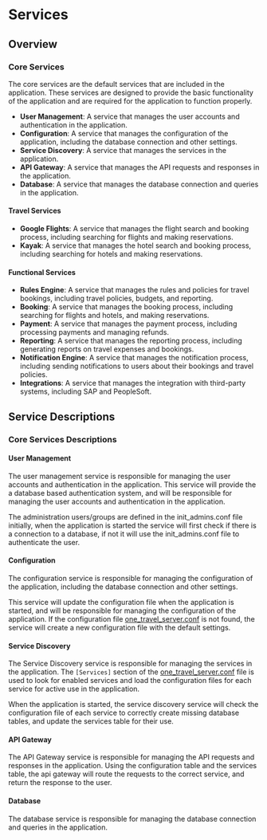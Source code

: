 # Services

## Overview

### Core Services

The core services are the default services that are included in the application. These services are designed to provide the basic functionality of the application and are required for the application to function properly.

- **User Management**: A service that manages the user accounts and authentication in the application.
- **Configuration**: A service that manages the configuration of the application, including the database connection and other settings.
- **Service Discovery**: A service that manages the services in the application.
- **API Gateway**: A service that manages the API requests and responses in the application.
- **Database**: A service that manages the database connection and queries in the application.

#### Travel Services

- **Google Flights**: A service that manages the flight search and booking process, including searching for flights and making reservations.
- **Kayak**: A service that manages the hotel search and booking process, including searching for hotels and making reservations.

#### Functional Services

- **Rules Engine**: A service that manages the rules and policies for travel bookings, including travel policies, budgets, and reporting.
- **Booking**: A service that manages the booking process, including searching for flights and hotels, and making reservations.
- **Payment**: A service that manages the payment process, including processing payments and managing refunds.
- **Reporting**: A service that manages the reporting process, including generating reports on travel expenses and bookings.
- **Notification Engine**: A service that manages the notification process, including sending notifications to users about their bookings and travel policies.
- **Integrations**: A service that manages the integration with third-party systems, including SAP and PeopleSoft.

## Service Descriptions

### Core Services Descriptions

#### User Management

The user management service is responsible for managing the user accounts and authentication in the application.
This service will provide the a database based authentication system, and will be responsible for managing the user accounts and authentication in the application.

The administration users/groups are defined in the init_admins.conf file initially, when the application is started the service will first check if there is a connection to a database, if not it will use the init_admins.conf file to authenticate the user.

#### Configuration

The configuration service is responsible for managing the configuration of the application, including the database connection and other settings.

This service will update the configuration file when the application is started, and will be responsible for managing the configuration of the application.
If the configuration file [one_travel_server.conf](Configurations.md/#server-configuration) is not found, the service will create a new configuration file with the default settings.

#### Service Discovery

The Service Discovery service is responsible for managing the services in the application.
The `[Services]` section of the [one_travel_server.conf](Configurations.md/#server-configuration) file is used to look for enabled services and load the configuration files for each service for active use in the application.

When the application is started, the service discovery service will check the configuration file of each service to correctly create missing database tables, and update the services table for their use.

#### API Gateway

The API Gateway service is responsible for managing the API requests and responses in the application.
Using the configuration table and the services table, the api gateway will route the requests to the correct service, and return the response to the user.

#### Database

The database service is responsible for managing the database connection and queries in the application.
